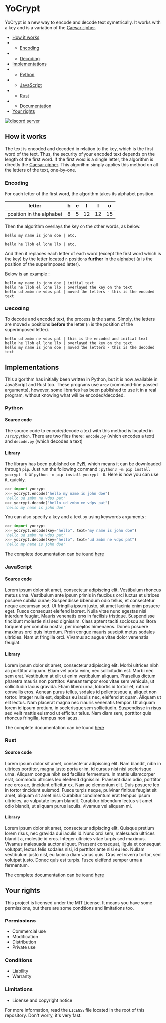 # YoCrypt
YoCrypt is a new way to encode and decode text symetrically. It works with a key and is a variation of the [Caesar cipher](https://en.wikipedia.org/wiki/Caesar_cipher).

* [How it works](#how-it-works)
* * [Encoding](#encoding)
* * [Decoding](#decoding)
* [Implementations](#implementations)
* * [Python](#python)
* * [JavaScript](#javascript)
* * [Rust](#rust)
* * [Documentation](https://yocrypt.readthedocs.io)
* [Your rights](#your-rights)

[![discord server](https://discord.com/api/guilds/800032961525317693/embed.png)](https://discord.gg/t2dxrXMKya)

## How it works
The text is encoded and decoded in relation to the key, which is the first word of the text. Thus, the security of your encoded text depends on the length of the first word. If the first word is a single letter, the algorithm is directly the [Caesar cipher](https://en.wikipedia.org/wiki/Caesar_cipher). This algorithm simply applies this method on all the letters of the text, one-by-one.

### Encoding
For each letter of the first word, the algorithm takes its alphabet position.

| letter | h | e | l | l | o |
| - | - | - | - | -| - |
| position in the alphabet | 8 | 5 | 12 | 12 | 15 |


Then the algorithm overlays the key on the other words, as below.

```
hello my name is john doe | etc.

hello he lloh el lohe llo | etc.
```

And then it replaces each letter of each word (except the first word which is the key) by the letter located `n` positions **further** in the alphabet (`n` is the position of the superimposed letter).

Below is an example :

```
hello my name is john doe | initial text
hello he lloh el lohe llo | overlayed the key on the text
hello ud zmbm ne vdps pat | moved the letters - this is the encoded text
```

### Decoding
To decode and encoded text, the process is the same. Simply, the letters are moved `n` positions **before** the letter (`n` is the position of the superimposed letter).


```
hello ud zmbm ne vdps pat | this is the encoded and initial text
hello he lloh el lohe llo | overlayed the key on the text
hello my name is john doe | moved the letters - this is the decoded text
```

## Implementations
This algorithm has initially been written in Python, but it is now available in JavaScript and Rust too. These programs use `argv` (command-line passed arguments), however, some libraries has been published to use it in a real program, without knowing what will be encoded/decoded.

### Python
#### Source code
The source code to encode/decode a text with this method is located in `/src/python`. There are two files there : `encode.py` (which encodes a text) and `decode.py` (which decodes a text).

#### Library
The library has been published on [PyPI](https://pypi.org/project/yocrypt), which means it can be downloaded through `pip`. Just run the following command : `python3 -m pip install yocrypt -U` or `python -m pip install yocrypt -U`. Here is how you can use it, quickly.

```python
>>> import yocrypt
>>> yocrypt.encode("hello my name is john doe")
'hello ud zmbm ne vdps pat'
>>> yocrypt.decode("hello ud zmbm ne vdps pat")
'hello my name is john doe'
```

You can also specify a key and a text by using keywords arguments :

```python
>>> import yocrypt
>>> yocrypt.encode(key="hello", text="my name is john doe")
'hello ud zmbm ne vdps pat'
>>> yocrypt.decode(key="hello", text="ud zmbm ne vdps pat")
'hello my name is john doe'
```

The complete documentation can be found [here](https://yocrypt.readthedocs.io/python/)

### JavaScript
#### Source code
Lorem ipsum dolor sit amet, consectetur adipiscing elit. Vestibulum rhoncus metus urna. Vestibulum ante ipsum primis in faucibus orci luctus et ultrices posuere cubilia curae; Suspendisse bibendum odio tellus, et consectetur neque accumsan sed. Ut fringilla ipsum justo, sit amet lacinia enim posuere eget. Fusce consequat eleifend laoreet. Nulla vitae nunc egestas nisi interdum feugiat. Mauris venenatis eros in facilisis tristique. Suspendisse tincidunt molestie nisl sed dignissim. Class aptent taciti sociosqu ad litora torquent per conubia nostra, per inceptos himenaeos. Donec posuere maximus orci quis interdum. Proin congue mauris suscipit metus sodales ultricies. Nam ut fringilla orci. Vivamus ac augue vitae dolor venenatis feugiat. 

#### Library
Lorem ipsum dolor sit amet, consectetur adipiscing elit. Morbi ultrices nibh ac porttitor aliquam. Etiam vel porta enim, nec sollicitudin est. Morbi nec sem erat. Vestibulum at elit ut enim vestibulum aliquam. Phasellus dictum pharetra mauris non porttitor. Aenean tempor eros vitae sem vehicula, ut sollicitudin lacus gravida. Etiam libero urna, lobortis id tortor et, rutrum convallis eros. Aenean purus tellus, sodales id pellentesque a, aliquet non tortor. Integer nulla est, dapibus eu iaculis nec, eleifend at quam. Aliquam ut elit lectus. Nam placerat magna nec mauris venenatis tempor. Ut aliquam lorem id ipsum pretium, in scelerisque sem sollicitudin. Suspendisse in risus sed velit mattis euismod ut efficitur tellus. Nam diam sem, porttitor quis rhoncus fringilla, tempus non lacus. 

The complete documentation can be found [here](https://yocrypt.readthedocs.io/javascript/)

### Rust
#### Source code
Lorem ipsum dolor sit amet, consectetur adipiscing elit. Nam blandit, nibh in ultrices porttitor, magna justo porta enim, id cursus nisi nisi scelerisque urna. Aliquam congue nibh sed facilisis fermentum. In mattis ullamcorper erat, commodo ultricies leo eleifend dignissim. Praesent diam odio, porttitor nec eros ac, tincidunt efficitur ex. Nam ac elementum elit. Duis posuere leo in tortor tincidunt euismod. Fusce turpis neque, pulvinar finibus feugiat sit amet, aliquam sit amet nisl. Curabitur condimentum erat tempus ipsum ultricies, ac vulputate ipsum blandit. Curabitur bibendum lectus sit amet odio blandit, ut aliquam purus iaculis. Vivamus vel aliquam mi.

#### Library
Lorem ipsum dolor sit amet, consectetur adipiscing elit. Quisque pretium lorem risus, nec gravida dui iaculis id. Nunc orci sem, malesuada ultrices blandit a, molestie id eros. Integer ultricies vitae turpis sed maximus. Vivamus malesuada auctor aliquet. Praesent consequat, ligula et consequat volutpat, lectus felis sodales nisi, id porttitor ante nisi eu leo. Nullam vestibulum justo nisl, eu lacinia diam varius quis. Cras vel viverra tortor, sed volutpat justo. Donec quis est turpis. Fusce eleifend semper urna a fermentum. 

The complete documentation can be found [here](https://yocrypt.readthedocs.io/rust/)

## Your rights
This project is licensed under the MIT License. It means you have some permissions, but there are some conditions and limitations too.

### Permissions
* Commercial use
* Modification
* Distribution
* Private use

### Conditions
* Liability
* Warranty

### Limitations
* License and copyright notice

For more information, read the `LICENSE` file located in the root of this repository. Don't worry, it's very fast.
